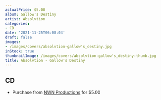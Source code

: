 ```yaml
---
actualPrice: $5.00
album: Gallow's Destiny
artist: Absolvtion
categories:
- CD
date: '2021-11-25T06:08:04'
draft: false
images:
- /images/covers/absolvtion-gallow's_destiny.jpg
inStock: true
thumbnailImage: /images/covers/absolvtion-gallow's_destiny-thumb.jpg
title: Absolvtion - Gallow's Destiny
---
```


## CD
* Purchase from [NWN Productions](http://shop.nwnprod.com/index.php?route=product/product&path=93&product_id=4596&sort=pd.name&order=ASC) for $5.00
